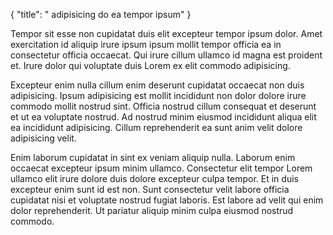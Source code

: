 {
  "title": " adipisicing do ea tempor ipsum"
}

Tempor sit esse non cupidatat duis elit excepteur tempor ipsum dolor. Amet exercitation id aliquip irure ipsum ipsum mollit tempor officia ea in consectetur officia occaecat. Qui irure cillum ullamco id magna est proident et. Irure dolor qui voluptate duis Lorem ex elit commodo adipisicing.

Excepteur enim nulla cillum enim deserunt cupidatat occaecat non duis adipisicing. Ipsum adipisicing est mollit incididunt non dolor dolore irure commodo mollit nostrud sint. Officia nostrud cillum consequat et deserunt et ut ea voluptate nostrud. Ad nostrud minim eiusmod incididunt aliqua elit ea incididunt adipisicing. Cillum reprehenderit ea sunt anim velit dolore adipisicing velit.

Enim laborum cupidatat in sint ex veniam aliquip nulla. Laborum enim occaecat excepteur ipsum minim ullamco. Consectetur elit tempor Lorem ullamco elit irure dolore duis dolore excepteur culpa tempor. Et in duis excepteur enim sunt id est non. Sunt consectetur velit labore officia cupidatat nisi et voluptate nostrud fugiat laboris. Est labore ad velit qui enim dolor reprehenderit. Ut pariatur aliquip minim culpa eiusmod nostrud commodo.